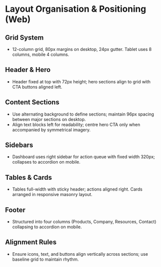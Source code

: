# Layout Organisation & Positioning (Web)

## Grid System
- 12-column grid, 80px margins on desktop, 24px gutter. Tablet uses 8 columns, mobile 4 columns.

## Header & Hero
- Header fixed at top with 72px height; hero sections align to grid with CTA buttons aligned left.

## Content Sections
- Use alternating background to define sections; maintain 96px spacing between major sections on desktop.
- Align text blocks left for readability; centre hero CTA only when accompanied by symmetrical imagery.

## Sidebars
- Dashboard uses right sidebar for action queue with fixed width 320px; collapses to accordion on mobile.

## Tables & Cards
- Tables full-width with sticky header; actions aligned right. Cards arranged in responsive masonry layout.

## Footer
- Structured into four columns (Products, Company, Resources, Contact) collapsing to accordion on mobile.

## Alignment Rules
- Ensure icons, text, and buttons align vertically across sections; use baseline grid to maintain rhythm.
